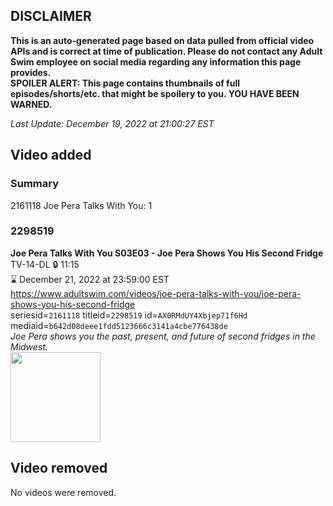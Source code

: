 ## DISCLAIMER
**This is an auto-generated page based on data pulled from official video APIs and is correct at time of publication. Please do not contact any Adult Swim employee on social media regarding any information this page provides.**  
**SPOILER ALERT: This page contains thumbnails of full episodes/shorts/etc. that might be spoilery to you. YOU HAVE BEEN WARNED.**  

_Last Update: December 19, 2022 at 21:00:27 EST_
## Video added
### Summary
2161118 Joe Pera Talks With You: 1  
### 2298519
**Joe Pera Talks With You S03E03 - Joe Pera Shows You His Second Fridge**  
TV-14-DL 🔒 11:15  
⌛ December 21, 2022 at 23:59:00 EST  
https://www.adultswim.com/videos/joe-pera-talks-with-you/joe-pera-shows-you-his-second-fridge  
seriesid=`2161118` titleid=`2298519` id=`AX0RMdUY4Xbjep71f6Hd` mediaid=`b642d08deee1fdd5123666c3141a4cbe776438de`  
_Joe Pera shows you the past, present, and future of second fridges in the Midwest._  
<a href="https://media.cdn.adultswim.com/uploads/20211112/thumbnails/2_2111121020101-JoePeraTalksWithYou_303_JoePeraShowsYouHisSecondFridge.png"><img src="https://media.cdn.adultswim.com/uploads/20211112/thumbnails/2_2111121020101-JoePeraTalksWithYou_303_JoePeraShowsYouHisSecondFridge.png" height="144px" /></a>
## Video removed
No videos were removed.  
